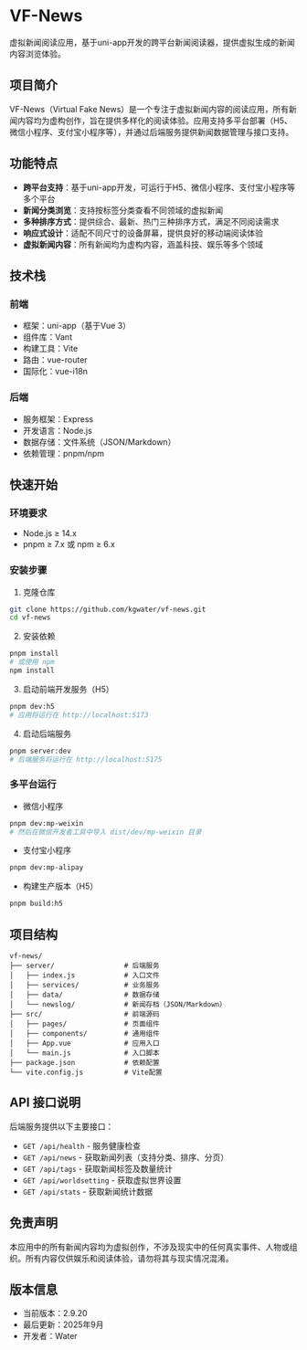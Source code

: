 # VF-News

虚拟新闻阅读应用，基于uni-app开发的跨平台新闻阅读器，提供虚拟生成的新闻内容浏览体验。


## 项目简介

VF-News（Virtual Fake News）是一个专注于虚拟新闻内容的阅读应用，所有新闻内容均为虚构创作，旨在提供多样化的阅读体验。应用支持多平台部署（H5、微信小程序、支付宝小程序等），并通过后端服务提供新闻数据管理与接口支持。


## 功能特点

- **跨平台支持**：基于uni-app开发，可运行于H5、微信小程序、支付宝小程序等多个平台
- **新闻分类浏览**：支持按标签分类查看不同领域的虚拟新闻
- **多种排序方式**：提供综合、最新、热门三种排序方式，满足不同阅读需求
- **响应式设计**：适配不同尺寸的设备屏幕，提供良好的移动端阅读体验
- **虚拟新闻内容**：所有新闻均为虚构内容，涵盖科技、娱乐等多个领域


## 技术栈

### 前端
- 框架：uni-app（基于Vue 3）
- 组件库：Vant
- 构建工具：Vite
- 路由：vue-router
- 国际化：vue-i18n

### 后端
- 服务框架：Express
- 开发语言：Node.js
- 数据存储：文件系统（JSON/Markdown）
- 依赖管理：pnpm/npm


## 快速开始

### 环境要求
- Node.js ≥ 14.x
- pnpm ≥ 7.x 或 npm ≥ 6.x


### 安装步骤

1. 克隆仓库
```bash
git clone https://github.com/kgwater/vf-news.git
cd vf-news
```

2. 安装依赖
```bash
pnpm install
# 或使用 npm
npm install
```

3. 启动前端开发服务（H5）
```bash
pnpm dev:h5
# 应用将运行在 http://localhost:5173
```

4. 启动后端服务
```bash
pnpm server:dev
# 后端服务将运行在 http://localhost:5175
```


### 多平台运行

- 微信小程序
```bash
pnpm dev:mp-weixin
# 然后在微信开发者工具中导入 dist/dev/mp-weixin 目录
```

- 支付宝小程序
```bash
pnpm dev:mp-alipay
```

- 构建生产版本（H5）
```bash
pnpm build:h5
```


## 项目结构

```
vf-news/
├── server/                 # 后端服务
│   ├── index.js            # 入口文件
│   ├── services/           # 业务服务
│   ├── data/               # 数据存储
│   └── newslog/            # 新闻存档（JSON/Markdown）
├── src/                    # 前端源码
│   ├── pages/              # 页面组件
│   ├── components/         # 通用组件
│   ├── App.vue             # 应用入口
│   └── main.js             # 入口脚本
├── package.json            # 依赖配置
└── vite.config.js          # Vite配置
```


## API 接口说明

后端服务提供以下主要接口：

- `GET /api/health` - 服务健康检查
- `GET /api/news` - 获取新闻列表（支持分类、排序、分页）
- `GET /api/tags` - 获取新闻标签及数量统计
- `GET /api/worldsetting` - 获取虚拟世界设置
- `GET /api/stats` - 获取新闻统计数据


## 免责声明

本应用中的所有新闻内容均为虚拟创作，不涉及现实中的任何真实事件、人物或组织。所有内容仅供娱乐和阅读体验，请勿将其与现实情况混淆。


## 版本信息

- 当前版本：2.9.20
- 最后更新：2025年9月
- 开发者：Water
